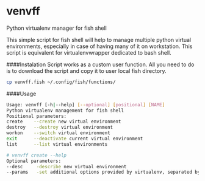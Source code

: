 # venvff
Python virtualenv manager for fish shell

This simple script for fish shell will help to manage multiple python virtual environments, especially in case
of having many of it on workstation.
This script is equivalent for virtualenvwrapper dedicated to bash shell.

####Instalation
Script works as a custom user function. All you need to do is to download
the script and copy it to user local fish directory.

```bash
cp venvff.fish ~/.config/fish/functions/
```

####Usage

```bash
Usage: venvff [-h|--help] [--optional] [positional] [NAME]
Python virtualenv management for fish shell
Positional parameters:
create    --create new virtual environment
destroy   --destroy virtual environment
workon    --switch virtual environment
exit      --deactivate current virtual environment
list      --list virtual environments
```

```bash
# venvff create --help
Optional parameters:
--desc     -describe new virtual environment
--params   -set additional options provided by virtualenv, separated by semicolon. For example 'python=python3.5;no-download;no-pip'
```